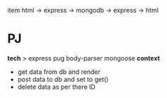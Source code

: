 item
html -> express -> mongodb -> express -> html
# PJ
__tech__ > express pug body-parser mongoose
__context__
- get data from db and render 
- post data to db and set to get()
- delete data as per there ID